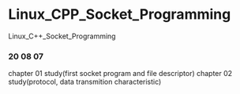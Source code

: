 # Linux_CPP_Socket_Programming
Linux_C++_Socket_Programming

### 20 08 07
chapter 01 study(first socket program and file descriptor)
chapter 02 study(protocol, data transmition characteristic)
